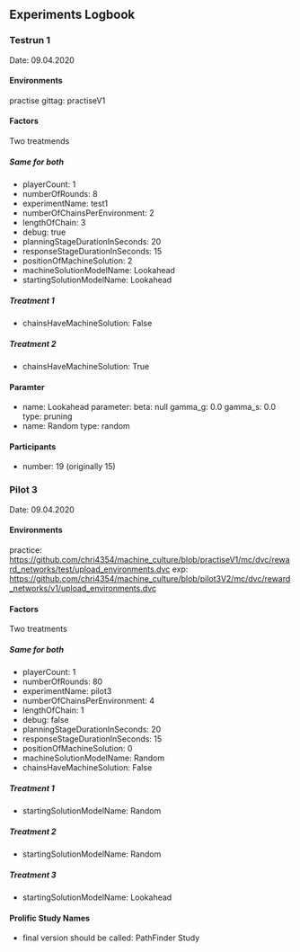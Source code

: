 
## Experiments Logbook

### Testrun 1
Date: 09.04.2020

#### Environments
practise gittag: practiseV1

#### Factors
Two treatmends
##### Same for both
- playerCount: 1
- numberOfRounds: 8
- experimentName: test1
- numberOfChainsPerEnvironment: 2
- lengthOfChain: 3
- debug: true
- planningStageDurationInSeconds: 20
- responseStageDurationInSeconds: 15
- positionOfMachineSolution: 2
- machineSolutionModelName: Lookahead
- startingSolutionModelName: Lookahead

##### Treatment 1
- chainsHaveMachineSolution: False
##### Treatment 2
- chainsHaveMachineSolution: True

#### Paramter
- name: Lookahead
  parameter:
    beta: null
    gamma_g: 0.0
    gamma_s: 0.0
  type: pruning
- name: Random
  type: random
  
#### Participants
- number: 19 (originally 15)


### Pilot 3
Date: 09.04.2020

#### Environments
practice: 
https://github.com/chri4354/machine_culture/blob/practiseV1/mc/dvc/reward_networks/test/upload_environments.dvc
exp:
https://github.com/chri4354/machine_culture/blob/pilot3V2/mc/dvc/reward_networks/v1/upload_environments.dvc

#### Factors
Two treatments
##### Same for both
- playerCount: 1
- numberOfRounds: 80
- experimentName: pilot3
- numberOfChainsPerEnvironment: 4
- lengthOfChain: 1
- debug: false
- planningStageDurationInSeconds: 20
- responseStageDurationInSeconds: 15
- positionOfMachineSolution: 0
- machineSolutionModelName: Random
- chainsHaveMachineSolution: False

##### Treatment 1
- startingSolutionModelName: Random
##### Treatment 2
- startingSolutionModelName: Random
##### Treatment 3
- startingSolutionModelName: Lookahead

#### Prolific Study Names
- final version should be called: PathFinder Study
